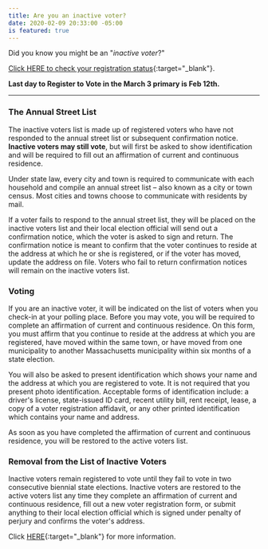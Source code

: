 ```yaml
---
title: Are you an inactive voter?
date: 2020-02-09 20:33:00 -05:00
is featured: true
---
```


Did you know you might be an "*inactive voter*?"

[Click HERE to check your registration status](https://www.sec.state.ma.us/voterregistrationsearch/myvoterregstatus.aspx){:target="_blank"}.

**Last day to Register to Vote in the March 3 primary is Feb 12th.**

---

### The Annual Street List

The inactive voters list is made up of registered voters who have not responded to the annual street list or subsequent confirmation notice. **Inactive voters may still vote**, but will first be asked to show identification and will be required to fill out an affirmation of current and continuous residence.

Under state law, every city and town is required to communicate with each household and compile an annual street list – also known as a city or town census. Most cities and towns choose to communicate with residents by mail.

If a voter fails to respond to the annual street list, they will be placed on the inactive voters list and their local election official will send out a confirmation notice, which the voter is asked to sign and return. The confirmation notice is meant to confirm that the voter continues to reside at the address at which he or she is registered, or if the voter has moved, update the address on file. Voters who fail to return confirmation notices will remain on the inactive voters list.

### Voting

If you are an inactive voter, it will be indicated on the list of voters when you check-in at your polling place. Before you may vote, you will be required to complete an affirmation of current and continuous residence. On this form, you must affirm that you continue to reside at the address at which you are registered, have moved within the same town, or have moved from one municipality to another Massachusetts municipality within six months of a state election.  

You will also be asked to present identification which shows your name and the address at which you are registered to vote. It is not required that you present photo identification. Acceptable forms of identification include: a driver's license, state-issued ID card, recent utility bill, rent receipt, lease, a copy of a voter registration affidavit, or any other printed identification which contains your name and address.  

As soon as you have completed the affirmation of current and continuous residence, you will be restored to the active voters list.  

### Removal from the List of Inactive Voters

Inactive voters remain registered to vote until they fail to vote in two consecutive biennial state elections. Inactive voters are restored to the active voters list any time they complete an affirmation of current and continuous residence, fill out a new voter registration form, or submit anything to their local election official which is signed under penalty of perjury and confirms the voter's address.  

Click [HERE](https://www.sec.state.ma.us/ele/eleidx.htm){:target="_blank"} for more information.